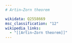 ```yaml
---
# Artin–Zorn theorem

wikidata: Q2558669
msc_classification: "12"
wikipedia_links:
  - "[[Artin–Zorn theorem]]"
---
```

